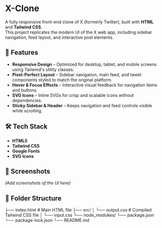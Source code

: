 # X-Clone

A fully responsive front-end clone of X (formerly Twitter), built with **HTML** and **Tailwind CSS**.  
This project replicates the modern UI of the X web app, including sidebar navigation, feed layout, and interactive post elements.

## 🚀 Features
- **Responsive Design** – Optimized for desktop, tablet, and mobile screens using Tailwind's utility classes.
- **Pixel-Perfect Layout** – Sidebar navigation, main feed, and tweet components styled to match the original platform.
- **Hover & Focus Effects** – Interactive visual feedback for navigation items and buttons.
- **SVG Icons** – Inline SVGs for crisp and scalable icons without dependencies.
- **Sticky Sidebar & Header** – Keeps navigation and feed controls visible while scrolling.

## 🛠️ Tech Stack
- **HTML5**
- **Tailwind CSS**
- **Google Fonts**
- **SVG Icons**

## 📸 Screenshots
*(Add screenshots of the UI here)*

## 📂 Folder Structure
├── index.html # Main HTML file
├── src/
│ └── output.css # Compiled Tailwind CSS file
│ └── input.css
└── node_modukes/
└── package.json
└── package-lock.json
└── README.md
